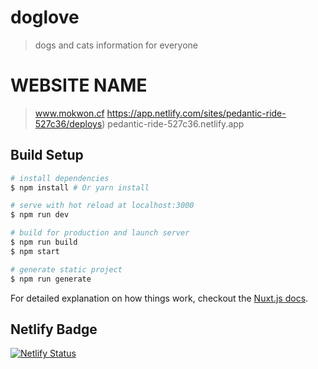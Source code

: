 # doglove

> dogs and cats information for everyone

# WEBSITE NAME

>www.mokwon.cf
>https://app.netlify.com/sites/pedantic-ride-527c36/deploys)
>pedantic-ride-527c36.netlify.app

## Build Setup

``` bash
# install dependencies
$ npm install # Or yarn install

# serve with hot reload at localhost:3000
$ npm run dev

# build for production and launch server
$ npm run build
$ npm start

# generate static project
$ npm run generate
```

For detailed explanation on how things work, checkout the [Nuxt.js docs](https://github.com/nuxt/nuxt.js).

## Netlify Badge

[![Netlify Status](https://api.netlify.com/api/v1/badges/57f29fc5-1c39-415d-9ad5-1b23403717d0/deploy-status)](https://app.netlify.com/sites/pedantic-ride-527c36/deploys)
